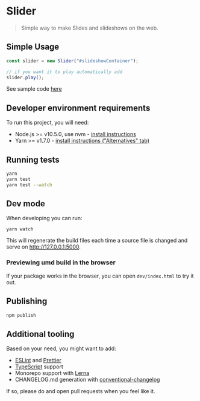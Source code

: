 # Slider

> Simple way to make Slides and slideshows on the web.

## Simple Usage

```javascript
const slider = new Slider("#slideshowContainer");

// if you want it to play automatically add
slider.play();
```

See sample code [here](demo/index.html)

## Developer environment requirements

To run this project, you will need:

- Node.js >= v10.5.0, use nvm - [install instructions](https://github.com/creationix/nvm#install-script)
- Yarn >= v1.7.0 - [install instructions ("Alternatives" tab)](https://yarnpkg.com/en/docs/install#alternatives-rc)

## Running tests

```sh
yarn
yarn test
yarn test --watch
```

## Dev mode

When developing you can run:

```
yarn watch
```

This will regenerate the build files each time a source file is changed and serve on http://127.0.0.1:5000.

### Previewing umd build in the browser

If your package works in the browser, you can open `dev/index.html` to try it out.

## Publishing

```sh
npm publish
```

## Additional tooling

Based on your need, you might want to add:
- [ESLint](https://eslint.org/) and [Prettier](https://prettier.io/)
- [TypeScript](https://www.typescriptlang.org/) support
- Monorepo support with [Lerna](https://lernajs.io/)
- CHANGELOG.md generation with [conventional-changelog](https://github.com/conventional-changelog)

If so, please do and open pull requests when you feel like it.